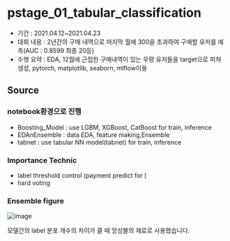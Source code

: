 # pstage_01_tabular_classification
- 기간 : 2021.04.12~2021.04.23
- 대회 내용 : 2년간의 구매 내역으로 마지막 월에 300을 초과하여 구매할 유저를 예측(AUC : 0.8599 최종 20등) 
- 수행 요약 : EDA, 12월에 근접한 구매내역이 있는 우량 유저들을 target으로 피처 생성, pytorch, matplotlib, seaborn, mlflow이용

## Source
### notebook환경으로 진행
- Boosting_Model : use LGBM, XGBoost, CatBoost for train, inference
- EDAnEnsemble : data EDA, feature making,Ensemble
- tabnet : use tabular NN model(tabnet) for train, inference                                                         
### Importance Technic
- label threshold control (payment predict for )
- hard voting 

### Ensemble figure
![image](https://user-images.githubusercontent.com/52443401/122660653-f4bd4180-d1bd-11eb-90dc-a059609af60a.png)

모델간의 label 분포 개수의 차이가 클 때 앙상블의 재료로 사용했습니다.
